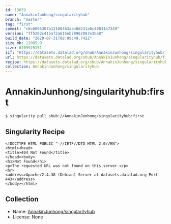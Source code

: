```yaml
---
id: 13659
name: "AnnakinJunhong/singularityhub"
branch: "master"
tag: "first"
commit: "c8c6895307a12100463aa48d231a6c40831b7349"
version: "7f5282c41baf2a615eb78962087e3ba8"
build_date: "2020-07-31T08:09:49.742Z"
size_mb: 12085.0
size: 6209925151
sif: "https://datasets.datalad.org/shub/AnnakinJunhong/singularityhub/first/2020-07-31-c8c68953-7f5282c4/7f5282c41baf2a615eb78962087e3ba8.sif"
url: https://datasets.datalad.org/shub/AnnakinJunhong/singularityhub/first/2020-07-31-c8c68953-7f5282c4/
recipe: https://datasets.datalad.org/shub/AnnakinJunhong/singularityhub/first/2020-07-31-c8c68953-7f5282c4/Singularity
collection: AnnakinJunhong/singularityhub
---
```


# AnnakinJunhong/singularityhub:first

```bash
$ singularity pull shub://AnnakinJunhong/singularityhub:first
```

## Singularity Recipe

```singularity
<!DOCTYPE HTML PUBLIC "-//IETF//DTD HTML 2.0//EN">
<html><head>
<title>404 Not Found</title>
</head><body>
<h1>Not Found</h1>
<p>The requested URL was not found on this server.</p>
<hr>
<address>Apache/2.4.38 (Debian) Server at datasets.datalad.org Port 443</address>
</body></html>
```

## Collection

 - Name: [AnnakinJunhong/singularityhub](https://github.com/AnnakinJunhong/singularityhub)
 - License: None

